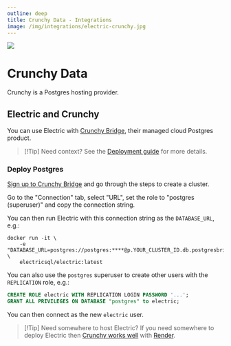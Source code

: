 ```yaml
---
outline: deep
title: Crunchy Data - Integrations
image: /img/integrations/electric-crunchy.jpg
---
```


<img src="/img/integrations/crunchy.svg" class="product-icon" />

# Crunchy Data

Crunchy is a Postgres hosting provider.

## Electric and Crunchy

You can use Electric with [Crunchy Bridge](https://www.crunchydata.com/products/crunchy-bridge), their managed cloud Postgres product.

> [!Tip] Need context?
> See the [Deployment guide](/docs/guides/deployment) for more details.

### Deploy Postgres

[Sign up to Crunchy Bridge](https://crunchybridge.com/register) and go through the steps to create a cluster.

Go to the "Connection" tab, select "URL", set the role to "postgres (superuser)" and copy the connection string.

You can then run Electric with this connection string as the `DATABASE_URL`, e.g.:

```shell
docker run -it \
    -e "DATABASE_URL=postgres://postgres:****@p.YOUR_CLUSTER_ID.db.postgresbridge.com:5432/postgres" \
    electricsql/electric:latest
```

You can also use the `postgres` superuser to create other users with the `REPLICATION` role, e.g.:

```sql
CREATE ROLE electric WITH REPLICATION LOGIN PASSWORD '...';
GRANT ALL PRIVILEGES ON DATABASE "postgres" to electric;
```

You can then connect as the new `electric` user.

> [!Tip] Need somewhere to host Electric?
> If you need somewhere to deploy Electric then [Crunchy works well](https://neon.tech/docs/guides/render) with [Render](./render#deploy-electric).